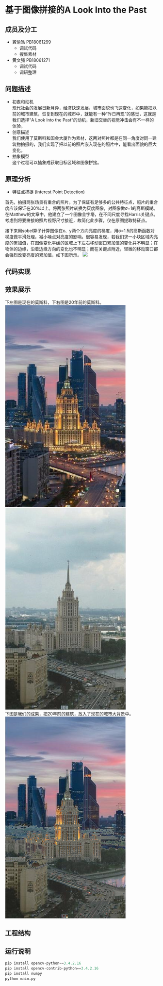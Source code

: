 基于图像拼接的A Look Into the Past
===
成员及分工
---
 * 龚愉皓 PB18061299
   * 调试代码
   * 搜集素材
 * 黄文强 PB18061271
   * 调试代码
   * 调研整理

问题描述
--
* 初衷和动机<br>
  现代社会的发展日新月异，经济快速发展，城市面貌也飞速变化，如果能把以前的城市建筑，恢复到现在的城市中，就能有一种“昨日再现”的感觉，这就是我们选择“A Look Into the Past”的动机，新旧交替的视觉冲击会有不一样的体验。
* 创意描述<br>
  我们使用了莫斯科和国会大厦作为素材，这两对照片都是在同一角度对同一建筑物拍摄的，我们实现了把以前的照片嵌入现在的照片中，能看出面貌的巨大变化。
* 抽象模型<br>
  这个过程可以抽象成获取目标区域和图像拼接。

原理分析
--
* 特征点捕捉 (Interest Point Detection)

首先，拍摄两张场景有重合的照片。为了保证有足够多的公共特征点，照片的重合度应该保证在30%以上。将两张照片转换为灰度图像，对图像做σ=1的高斯模糊。在Matthew的文章中，他建立了一个图像金字塔，在不同尺度寻找Harris关键点。考虑到将要拼接的照片视野尺寸接近，故简化此步骤，仅在原图提取特征点。

接下来用sobel算子计算图像在x、y两个方向亮度的梯度，用σ=1.5的高斯函数对梯度做平滑处理，减小噪点对亮度的影响。很容易发现，若我们求一小块区域内亮度的累加值，在图像变化平缓的区域上下左右移动窗口累加值的变化并不明显；在物体的边缘，沿着边缘方向的变化也不明显；而在关键点附近，轻微的移动窗口都会强烈改变亮度的累加值，如下图所示。
![](https://images.cnitblog.com/i/606248/201403/040127281483199.png)


代码实现
--

效果展示
--

下左图是现在的莫斯科，下右图是20年前的莫斯科。<br>
![现在的莫斯科](https://github.com/USTC-Computer-Vision-2021/project-cv-g-h/blob/main/Now.png)
![20年前的莫斯科](https://github.com/USTC-Computer-Vision-2021/project-cv-g-h/blob/main/Past.png)<br>
下图是我们的成果，把20年前的建筑，放入了现在的城市大背景中。<br>
![效果](https://github.com/USTC-Computer-Vision-2021/project-cv-g-h/blob/main/final_result.png)

工程结构
--

运行说明
--
```python
pip install opencv-python==3.4.2.16
pip install opencv-contrib-python==3.4.2.16
pip install numpy
python main.py
```
